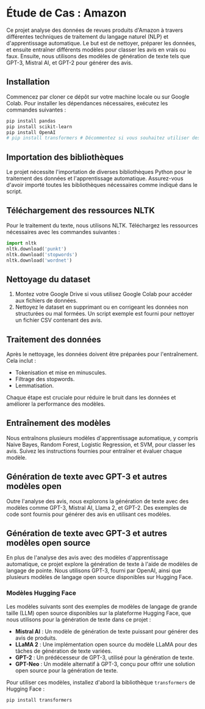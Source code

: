 # Étude de Cas : Amazon

Ce projet analyse des données de revues produits d'Amazon à travers différentes techniques de traitement du langage naturel (NLP) et d'apprentissage automatique. Le but est de nettoyer, préparer les données, et ensuite entraîner différents modèles pour classer les avis en vrais ou faux. Ensuite, nous utilisons des modèles de génération de texte tels que GPT-3, Mistral AI, et GPT-2 pour générer des avis.

## Installation

Commencez par cloner ce dépôt sur votre machine locale ou sur Google Colab. Pour installer les dépendances nécessaires, exécutez les commandes suivantes :

```bash
pip install pandas
pip install scikit-learn
pip install OpenAI
# pip install transformers # Décommentez si vous souhaitez utiliser des fonctionnalités spécifiques de transformers
```

## Importation des bibliothèques

Le projet nécessite l'importation de diverses bibliothèques Python pour le traitement des données et l'apprentissage automatique. Assurez-vous d'avoir importé toutes les bibliothèques nécessaires comme indiqué dans le script.

## Téléchargement des ressources NLTK

Pour le traitement du texte, nous utilisons NLTK. Téléchargez les ressources nécessaires avec les commandes suivantes :

```python
import nltk
nltk.download('punkt')
nltk.download('stopwords')
nltk.download('wordnet')
```

## Nettoyage du dataset

1. Montez votre Google Drive si vous utilisez Google Colab pour accéder aux fichiers de données.
2. Nettoyez le dataset en supprimant ou en corrigeant les données non structurées ou mal formées. Un script exemple est fourni pour nettoyer un fichier CSV contenant des avis.

## Traitement des données

Après le nettoyage, les données doivent être préparées pour l'entraînement. Cela inclut :

- Tokenisation et mise en minuscules.
- Filtrage des stopwords.
- Lemmatisation.

Chaque étape est cruciale pour réduire le bruit dans les données et améliorer la performance des modèles.

## Entraînement des modèles

Nous entraînons plusieurs modèles d'apprentissage automatique, y compris Naive Bayes, Random Forest, Logistic Regression, et SVM, pour classer les avis. Suivez les instructions fournies pour entraîner et évaluer chaque modèle.

## Génération de texte avec GPT-3 et autres modèles open

Outre l'analyse des avis, nous explorons la génération de texte avec des modèles comme GPT-3, Mistral AI, Llama 2, et GPT-2. Des exemples de code sont fournis pour générer des avis en utilisant ces modèles.

## Génération de texte avec GPT-3 et autres modèles open source 

En plus de l'analyse des avis avec des modèles d'apprentissage automatique, ce projet explore la génération de texte à l'aide de modèles de langage de pointe. Nous utilisons GPT-3, fourni par OpenAI, ainsi que plusieurs modèles de langage open source disponibles sur Hugging Face.

### Modèles Hugging Face

Les modèles suivants sont des exemples de modèles de langage de grande taille (LLM) open source disponibles sur la plateforme Hugging Face, que nous utilisons pour la génération de texte dans ce projet :

- **Mistral AI** : Un modèle de génération de texte puissant pour générer des avis de produits.
- **LLaMA 2** : Une implémentation open source du modèle LLaMA pour des tâches de génération de texte variées.
- **GPT-2** : Un prédécesseur de GPT-3, utilisé pour la génération de texte.
- **GPT-Neo** : Un modèle alternatif à GPT-3, conçu pour offrir une solution open source pour la génération de texte.

Pour utiliser ces modèles, installez d'abord la bibliothèque `transformers` de Hugging Face :

```py
pip install transformers
````




